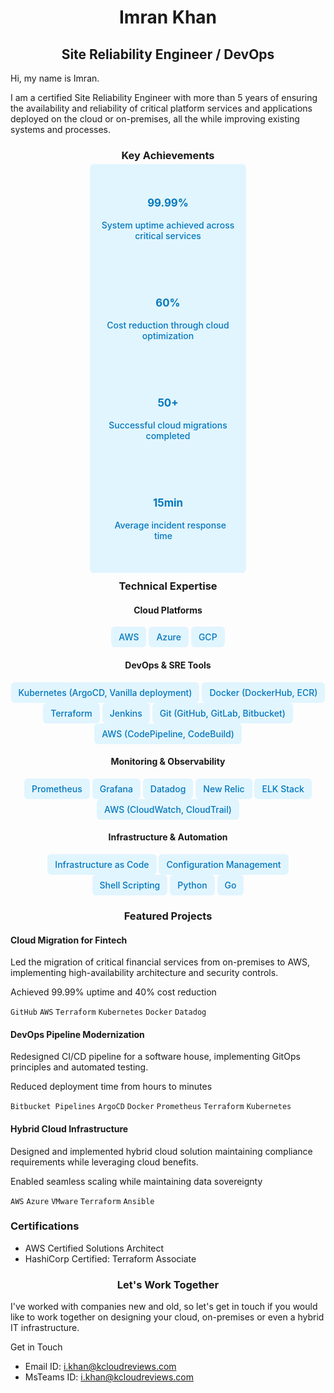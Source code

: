 # <center> Imran Khan </center>
## <center> Site Reliability Engineer / DevOps </center>
Hi, my name is Imran. 

I am a certified Site Reliability Engineer with more than 5 years of ensuring the availability and reliability of critical platform services and applications deployed on the cloud or on-premises, all the while improving existing systems and processes.

### <center> Key Achievements </center>
<div style="display: flex; flex-wrap: wrap; justify-content: center; gap: 10px;">
  <div style="flex: 0 0 250px; display: flex; justify-content: center; align-items: center; height: 150px;">
    <span style="padding: 12px 16px; background-color: #e1f5fe; color: #0277bd; border-radius: 6px; font-weight: 500; text-align: center; height: 100%; display: flex; flex-direction: column; justify-content: center;">
      <span style="font-weight: bold; font-size: 1.2em;">99.99%</span><br>
      System uptime achieved across critical services
    </span>
  </div>
  <div style="flex: 0 0 250px; display: flex; justify-content: center; align-items: center; height: 150px;">
    <span style="padding: 12px 16px; background-color: #e1f5fe; color: #0277bd; border-radius: 6px; font-weight: 500; text-align: center; height: 100%; display: flex; flex-direction: column; justify-content: center;">
      <span style="font-weight: bold; font-size: 1.2em;">60%</span><br>
      Cost reduction through cloud optimization
    </span>
  </div>
  <div style="flex: 0 0 250px; display: flex; justify-content: center; align-items: center; height: 150px;">
    <span style="padding: 12px 16px; background-color: #e1f5fe; color: #0277bd; border-radius: 6px; font-weight: 500; text-align: center; height: 100%; display: flex; flex-direction: column; justify-content: center;">
      <span style="font-weight: bold; font-size: 1.2em;">50+</span><br>
      Successful cloud migrations completed
    </span>
  </div>
    <div style="flex: 0 0 250px; display: flex; justify-content: center; align-items: center; height: 150px;">
    <span style="padding: 12px 16px; background-color: #e1f5fe; color: #0277bd; border-radius: 6px; font-weight: 500; text-align: center; height: 100%; display: flex; flex-direction: column; justify-content: center;">
      <span style="font-weight: bold; font-size: 1.2em;">15min</span><br>
      &nbsp Average incident response time &nbsp &nbsp 
    </span>
  </div>
</div>

### <center> Technical Expertise </center>

#### <center> Cloud Platforms </center>
<div style="overflow: hidden; text-align: center; margin-bottom: 15px; gap: 8px;">
  <span style="display: inline-block; padding: 8px 12px; background-color: #e1f5fe; color: #0277bd; border-radius: 6px; font-weight: 500;">AWS</span>
  <span style="display: inline-block; padding: 8px 12px; background-color: #e1f5fe; color: #0277bd; border-radius: 6px; font-weight: 500;">Azure</span>
  <span style="display: inline-block; padding: 8px 12px; background-color: #e1f5fe; color: #0277bd; border-radius: 6px; font-weight: 500;">GCP</span>
</div>

#### <center> DevOps & SRE Tools </center>
<div style="overflow: hidden; text-align: center; margin-bottom: 15px; gap: 8px;">
  <span style="display: inline-block; padding: 8px 12px; background-color: #e1f5fe; color: #0277bd; border-radius: 6px; font-weight: 500;">Kubernetes (ArgoCD, Vanilla deployment)</span>
  <span style="display: inline-block; padding: 8px 12px; background-color: #e1f5fe; color: #0277bd; border-radius: 6px; font-weight: 500;">Docker (DockerHub, ECR)</span>
  <span style="display: inline-block; padding: 8px 12px; background-color: #e1f5fe; color: #0277bd; border-radius: 6px; font-weight: 500;">Terraform</span>
  <span style="display: inline-block; padding: 8px 12px; background-color: #e1f5fe; color: #0277bd; border-radius: 6px; font-weight: 500;">Jenkins</span>
  <span style="display: inline-block; padding: 8px 12px; background-color: #e1f5fe; color: #0277bd; border-radius: 6px; font-weight: 500;">Git (GitHub, GitLab, Bitbucket)</span>
  <span style="display: inline-block; padding: 8px 12px; background-color: #e1f5fe; color: #0277bd; border-radius: 6px; font-weight: 500;">AWS (CodePipeline, CodeBuild)</span>
</div>

#### <center> Monitoring & Observability <center>
<div style="overflow: hidden; text-align: center; margin-bottom: 15px; gap: 8px;">
  <span style="display: inline-block; padding: 8px 12px; background-color: #e1f5fe; color: #0277bd; border-radius: 6px; font-weight: 500;">Prometheus</span>
  <span style="display: inline-block; padding: 8px 12px; background-color: #e1f5fe; color: #0277bd; border-radius: 6px; font-weight: 500;">Grafana</span>
  <span style="display: inline-block; padding: 8px 12px; background-color: #e1f5fe; color: #0277bd; border-radius: 6px; font-weight: 500;">Datadog</span>
  <span style="display: inline-block; padding: 8px 12px; background-color: #e1f5fe; color: #0277bd; border-radius: 6px; font-weight: 500;">New Relic</span>
  <span style="display: inline-block; padding: 8px 12px; background-color: #e1f5fe; color: #0277bd; border-radius: 6px; font-weight: 500;">ELK Stack</span>
  <span style="display: inline-block; padding: 8px 12px; background-color: #e1f5fe; color: #0277bd; border-radius: 6px; font-weight: 500;">AWS (CloudWatch, CloudTrail)</span>
</div>

#### <center> Infrastructure & Automation <center>
<div style="overflow: hidden; text-align: center; margin-bottom: 15px; gap: 8px;">
  <span style="display: inline-block; padding: 8px 12px; background-color: #e1f5fe; color: #0277bd; border-radius: 6px; font-weight: 500;">Infrastructure as Code</span>
  <span style="display: inline-block; padding: 8px 12px; background-color: #e1f5fe; color: #0277bd; border-radius: 6px; font-weight: 500;">Configuration Management</span>
  <span style="display: inline-block; padding: 8px 12px; background-color: #e1f5fe; color: #0277bd; border-radius: 6px; font-weight: 500;">Shell Scripting</span>
  <span style="display: inline-block; padding: 8px 12px; background-color: #e1f5fe; color: #0277bd; border-radius: 6px; font-weight: 500;">Python</span>
  <span style="display: inline-block; padding: 8px 12px; background-color: #e1f5fe; color: #0277bd; border-radius: 6px; font-weight: 500;">Go</span>
</div>

### <center> Featured Projects <center>

#### Cloud Migration for Fintech
<p>Led the migration of critical financial services from on-premises to AWS, implementing high-availability architecture and security controls.</p>

<a class="skill-badge">Achieved 99.99% uptime and 40% cost reduction</a>

`GitHub` `AWS` `Terraform` `Kubernetes` `Docker` `Datadog`

#### DevOps Pipeline Modernization
Redesigned CI/CD pipeline for a software house, implementing GitOps principles and automated testing.

<a class="skill-badge">Reduced deployment time from hours to minutes</a>

`Bitbucket Pipelines` `ArgoCD` `Docker` `Prometheus` `Terraform` `Kubernetes`

#### Hybrid Cloud Infrastructure
Designed and implemented hybrid cloud solution maintaining compliance requirements while leveraging cloud benefits.

<a class="skill-badge">Enabled seamless scaling while maintaining data sovereignty</a>

`AWS` `Azure` `VMware` `Terraform` `Ansible`


### Certifications
- AWS Certified Solutions Architect
- HashiCorp Certified: Terraform Associate
<!-- 
- Azure Solutions Architect
- Certified Kubernetes Administrator
- Site Reliability Engineering Certification 
-->

### <center> Let's Work Together </center>

I've worked with companies new and old, so let's get in touch if you would like to work together on designing your cloud, on-premises or even a hybrid IT infrastructure.

Get in Touch
- Email ID: i.khan@kcloudreviews.com
- MsTeams ID: i.khan@kcloudreviews.com 